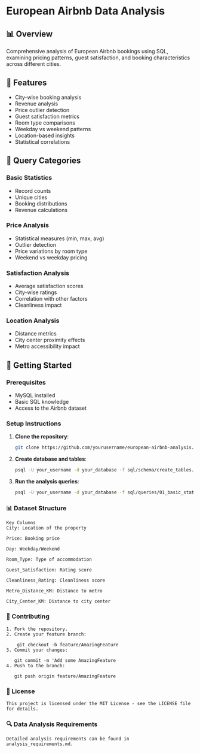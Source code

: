 # European Airbnb Data Analysis

## 📊 Overview  
Comprehensive analysis of European Airbnb bookings using SQL, examining pricing patterns, guest satisfaction, and booking characteristics across different cities.  

## 🎯 Features  
- City-wise booking analysis  
- Revenue analysis  
- Price outlier detection  
- Guest satisfaction metrics  
- Room type comparisons  
- Weekday vs weekend patterns  
- Location-based insights  
- Statistical correlations  

## 📝 Query Categories  
### Basic Statistics  
- Record counts  
- Unique cities  
- Booking distributions  
- Revenue calculations  

### Price Analysis  
- Statistical measures (min, max, avg)  
- Outlier detection  
- Price variations by room type  
- Weekend vs weekday pricing  

### Satisfaction Analysis  
- Average satisfaction scores  
- City-wise ratings  
- Correlation with other factors  
- Cleanliness impact  

### Location Analysis  
- Distance metrics  
- City center proximity effects  
- Metro accessibility impact  

## 🚀 Getting Started  
### Prerequisites  
- MySQL installed  
- Basic SQL knowledge  
- Access to the Airbnb dataset  

### Setup Instructions  
1. **Clone the repository**:  
   ```bash  
   git clone https://github.com/yourusername/european-airbnb-analysis.git
2. **Create database and tables**:
    ```bash  
    psql -U your_username -d your_database -f sql/schema/create_tables.sql 
3.  **Run the analysis queries**:
    ```bash
    psql -U your_username -d your_database -f sql/queries/01_basic_statistics.sql

### 📊 Dataset Structure
    Key Columns
    City: Location of the property

    Price: Booking price

    Day: Weekday/Weekend

    Room_Type: Type of accommodation

    Guest_Satisfaction: Rating score

    Cleanliness_Rating: Cleanliness score

    Metro_Distance_KM: Distance to metro

    City_Center_KM: Distance to city center

### 🤝 Contributing
    1. Fork the repository.
    2. Create your feature branch:
        
        git checkout -b feature/AmazingFeature
    3. Commit your changes:
       
       git commit -m 'Add some AmazingFeature
    4. Push to the branch:
       
       git push origin feature/AmazingFeature

### 📄 License
    This project is licensed under the MIT License - see the LICENSE file for details.

### 🔍 Data Analysis Requirements
    Detailed analysis requirements can be found in analysis_requirements.md.